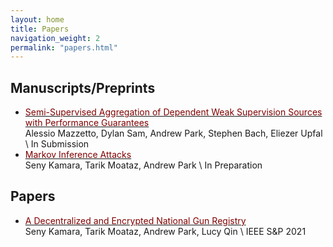 ```yaml
---
layout: home
title: Papers
navigation_weight: 2
permalink: "papers.html"
---
```


## Manuscripts/Preprints

* [<span style="color:maroon">Semi-Supervised Aggregation of Dependent Weak Supervision Sources with Performance Guarantees</span>](papers/FSL.pdf)     
Alessio Mazzetto, Dylan Sam, Andrew Park, Stephen Bach, Eliezer Upfal  \\
In Submission 
* [<span style="color:maroon">Markov Inference Attacks</span>]()     
Seny Kamara, Tarik Moataz, Andrew Park  \\
In Preparation 


## Papers

* [<span style="color:maroon">A Decentralized and Encrypted National Gun Registry</span>](papers/GR.pdf)     
Seny Kamara, Tarik Moataz, Andrew Park, Lucy Qin \\
IEEE S&P 2021